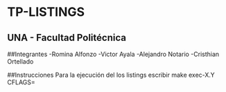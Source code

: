 # TP-LISTINGS

## UNA - Facultad Politécnica
##Integrantes
-Romina Alfonzo
-Victor Ayala
-Alejandro Notario
-Cristhian Ortellado

##Instrucciones
Para la ejecución del los listings escribir
  make exec-X.Y CFLAGS=
